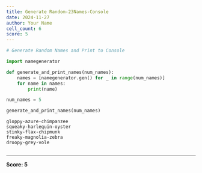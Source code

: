 ```yaml
---
title: Generate Random-23Names-Console
date: 2024-11-27
author: Your Name
cell_count: 6
score: 5
---
```


```python
# Generate Random Names and Print to Console
```


```python
import namegenerator
```


```python
def generate_and_print_names(num_names):
    names = [namegenerator.gen() for _ in range(num_names)]
    for name in names:
        print(name)
```


```python
num_names = 5
```


```python
generate_and_print_names(num_names)
```

    gloppy-azure-chimpanzee
    squeaky-harlequin-oyster
    stinky-flax-chipmunk
    freaky-magnolia-zebra
    droopy-grey-vole



```python

```


---
**Score: 5**

